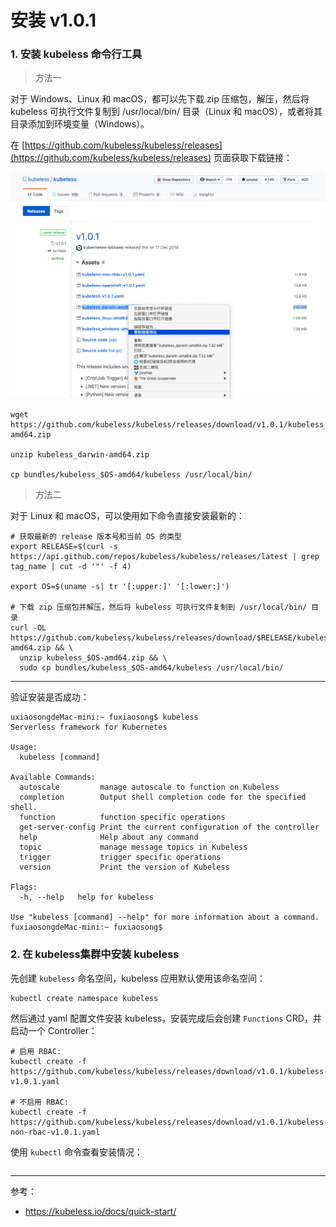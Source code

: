 #  安装 v1.0.1

### 1. 安装 kubeless 命令行工具

> 方法一

对于 Windows、Linux 和 macOS，都可以先下载 zip 压缩包，解压，然后将 kubeless 可执行文件复制到 /usr/local/bin/ 目录（Linux 和 macOS），或者将其目录添加到环境变量（Windows）。

在 [https://github.com/kubeless/kubeless/releases](https://github.com/kubeless/kubeless/releases) 页面获取下载链接：

![](../images/chx1/kubeless-release.png)

```
wget https://github.com/kubeless/kubeless/releases/download/v1.0.1/kubeless_darwin-amd64.zip

unzip kubeless_darwin-amd64.zip

cp bundles/kubeless_$OS-amd64/kubeless /usr/local/bin/
```

> 方法二

对于 Linux 和 macOS，可以使用如下命令直接安装最新的：

```
# 获取最新的 release 版本号和当前 OS 的类型
export RELEASE=$(curl -s https://api.github.com/repos/kubeless/kubeless/releases/latest | grep tag_name | cut -d '"' -f 4)

export OS=$(uname -s| tr '[:upper:]' '[:lower:]')

# 下载 zip 压缩包并解压，然后将 kubeless 可执行文件复制到 /usr/local/bin/ 目录
curl -OL https://github.com/kubeless/kubeless/releases/download/$RELEASE/kubeless_$OS-amd64.zip && \
  unzip kubeless_$OS-amd64.zip && \
  sudo cp bundles/kubeless_$OS-amd64/kubeless /usr/local/bin/
```

---

验证安装是否成功：

```
uxiaosongdeMac-mini:~ fuxiaosong$ kubeless
Serverless framework for Kubernetes

Usage:
  kubeless [command]

Available Commands:
  autoscale         manage autoscale to function on Kubeless
  completion        Output shell completion code for the specified shell.
  function          function specific operations
  get-server-config Print the current configuration of the controller
  help              Help about any command
  topic             manage message topics in Kubeless
  trigger           trigger specific operations
  version           Print the version of Kubeless

Flags:
  -h, --help   help for kubeless

Use "kubeless [command] --help" for more information about a command.
fuxiaosongdeMac-mini:~ fuxiaosong$
```

### 2. 在 kubeless集群中安装 kubeless

先创建 `kubeless` 命名空间，kubeless 应用默认使用该命名空间：

```
kubectl create namespace kubeless
```

然后通过 yaml 配置文件安装 kubeless，安装完成后会创建 `Functions` CRD，并启动一个 Controller：

```
# 启用 RBAC:
kubectl create -f https://github.com/kubeless/kubeless/releases/download/v1.0.1/kubeless-v1.0.1.yaml 

# 不启用 RBAC:
kubectl create -f https://github.com/kubeless/kubeless/releases/download/v1.0.1/kubeless-non-rbac-v1.0.1.yaml 
```

使用 `kubectl` 命令查看安装情况：

```

```

---

参考：

* https://kubeless.io/docs/quick-start/